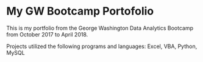 # My GW Bootcamp Portofolio

This is my portfolio from the George Washington Data Analytics Bootcamp from October 2017 to April 2018.

Projects utilized the following programs and languages:
Excel, VBA, Python, MySQL
